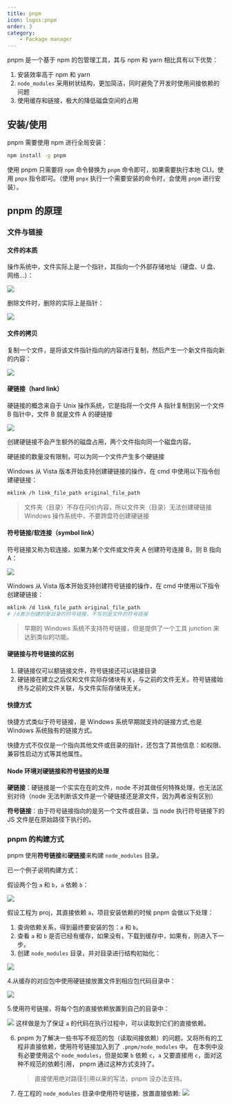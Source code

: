```yaml
---
title: pnpm
icon: logos:pnpm
order: 3
category:
    - Package manager
---
```


pnpm 是一个基于 npm 的包管理工具，其与 npm 和 yarn 相比具有以下优势：

1. 安装效率高于 npm 和 yarn
2. `node_modules` 采用树状结构，更加简洁，同时避免了开发时使用间接依赖的问题
3. 使用缓存和链接，极大的降低磁盘空间的占用

## 安装/使用

pnpm 需要使用 npm 进行全局安装：

```bash
npm install -g pnpm
```

使用 pnpm 只需要将 `npm` 命令替换为 `pnpm` 命令即可，如果需要执行本地 CLI，使用 `pnpx` 指令即可。（使用 `pnpx` 执行一个需要安装的命令时，会使用 `pnpm` 进行安装）。

## pnpm 的原理

### 文件与链接

#### 文件的本质

操作系统中，文件实际上是一个指针，其指向一个外部存储地址（硬盘、U 盘、网络...）：

![](../../../../.vuepress/public/assets/images/web/project-builds/package-manager/pnpm/file_1.png)

删除文件时，删除的实际上是指针：

![](../../../../.vuepress/public/assets/images/web/project-builds/package-manager/pnpm/file_2.png)

#### 文件的拷贝

复制一个文件，是将该文件指针指向的内容进行复制，然后产生一个新文件指向新的内容：

![](../../../../.vuepress/public/assets/images/web/project-builds/package-manager/pnpm/copy_file.png)

#### 硬链接（hard link）

硬链接的概念来自于 Unix 操作系统，它是指将一个文件 A 指针复制到另一个文件 B 指针中，文件 B 就是文件 A 的硬链接

![](../../../../.vuepress/public/assets/images/web/project-builds/package-manager/pnpm/hard_link.png)

创建硬链接不会产生额外的磁盘占用，两个文件指向同一个磁盘内容。

硬链接的数量没有限制，可以为同一个文件产生多个硬链接

Windows 从 Vista 版本开始支持创建硬链接的操作，在 cmd 中使用以下指令创建硬链接：

```bash
mklink /h link_file_path original_file_path
```

> 文件夹（目录）不存在问价内容，所以文件夹（目录）无法创建硬链接
> Windows 操作系统中，不要跨盘符创建硬链接

#### 符号链接/软连接（symbol link）

符号链接又称为软连接，如果为某个文件或文件夹 A 创建符号连接 B，则 B 指向 A：

![](../../../../.vuepress/public/assets/images/web/project-builds/package-manager/pnpm/symbol_link.png)

Windows 从 Vista 版本开始支持创建符号链接的操作，在 cmd 中使用以下指令创建硬链接：

```bash
mklink /d link_file_path original_file_path
# /d表示创建的是目录的符号链接，不写则是文件的符号链接
```

> 早期的 Windows 系统不支持符号链接，但是提供了一个工具 junction 来达到类似的功能。

#### 硬链接与符号链接的区别

1. 硬链接仅可以额链接文件，符号链接还可以链接目录
2. 硬链接在建立之后仅和文件实际存储块有关，与之前的文件无关。符号链接始终与之前的文件关联，与文件实际存储块无关。

#### 快捷方式

快捷方式类似于符号链接，是 Windows 系统早期就支持的链接方式,也是 Windows 系统独有的链接方式。

快捷方式不仅仅是一个指向其他文件或目录的指针，还包含了其他信息：如权限、兼容性启动方式等其他属性。

#### Node 环境对硬链接和符号链接的处理

**硬链接**：硬链接是一个实实在在的文件，node 不对其做任何特殊处理，也无法区别对待（node 无法判断该文件是一个硬链接还是源文件，因为两者没有区别）

**符号链接**：由于符号链接指向的是另一个文件或目录，当 node 执行符号链接下的 JS 文件是在原始路径下执行的。

### pnpm 的构建方式

pnpm 使用**符号链接**和**硬链接**来构建 `node_modules` 目录。

已一个例子说明构建方式：

假设两个包 `a` 和 `b`，`a` 依赖 `b`：

![](../../../../.vuepress/public/assets/images/web/project-builds/package-manager/pnpm/pnpm_1.png)

假设工程为 proj，其直接依赖 `a`，项目安装依赖的时候 pnpm 会做以下处理：

1. 查询依赖关系，得到最终要安装的包：`a` 和 `b`。
2. 查看 `a` 和 `b` 是否已经有缓存，如果没有，下载到缓存中，如果有，则进入下一步。
3. 创建 `node_modules` 目录，并对目录进行结构初始化：

![](../../../../.vuepress/public/assets/images/web/project-builds/package-manager/pnpm/pnpm_2.png) 

4.从缓存的对应包中使用硬链接放置文件到相应包代码目录中：

![](../../../../.vuepress/public/assets/images/web/project-builds/package-manager/pnpm/pnpm_3.png)

5.使用符号链接，将每个包的直接依赖放置到自己的目录中：

![](../../../../.vuepress/public/assets/images/web/project-builds/package-manager/pnpm/pnpm_4.png)
这样做是为了保证 `a` 的代码在执行过程中，可以读取到它们的直接依赖。

6. pnpm 为了解决一些书写不规范的包（读取间接依赖）的问题，又将所有的工程非直接依赖，使用符号链接加入到了 `.pnpm/node_modules` 中。
   在本例中没有必要使用这个 `node_modules`，但是如果 `b` 依赖 `c`，`a` 又要直接用 `c`，面对这种不规范的依赖引用， pnpm 通过这种方式支持了。

    > 直接使用绝对路径引用以来的写法，pnpm 没办法支持。

7. 在工程的 `node_modules` 目录中使用符号链接，放置直接依赖:
![](../../../../.vuepress/public/assets/images/web/project-builds/package-manager/pnpm/pnpm_5.png)